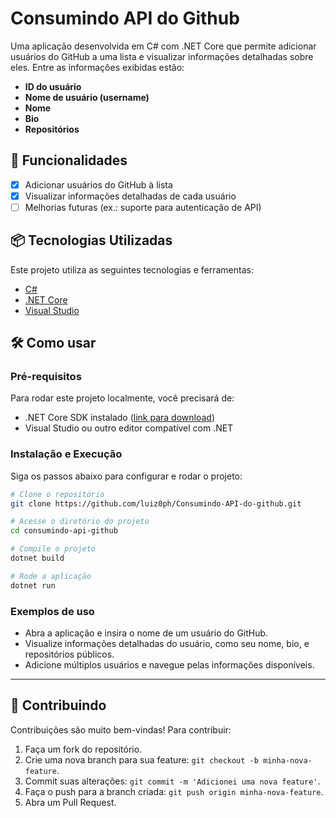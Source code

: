 # Consumindo API do Github

Uma aplicação desenvolvida em C# com .NET Core que permite adicionar usuários do GitHub a uma lista e visualizar informações detalhadas sobre eles. Entre as informações exibidas estão:

- **ID do usuário**
- **Nome de usuário (username)**
- **Nome**
- **Bio**
- **Repositórios**

## 🚀 Funcionalidades

- [x] Adicionar usuários do GitHub à lista
- [x] Visualizar informações detalhadas de cada usuário
- [ ] Melhorias futuras (ex.: suporte para autenticação de API)

## 📦 Tecnologias Utilizadas

Este projeto utiliza as seguintes tecnologias e ferramentas:

- [C#](https://docs.microsoft.com/pt-br/dotnet/csharp/)
- [.NET Core](https://dotnet.microsoft.com/download/dotnet-core)
- [Visual Studio](https://visualstudio.microsoft.com/)

## 🛠️ Como usar

### Pré-requisitos

Para rodar este projeto localmente, você precisará de:

- .NET Core SDK instalado ([link para download](https://dotnet.microsoft.com/download))
- Visual Studio ou outro editor compatível com .NET

### Instalação e Execução

Siga os passos abaixo para configurar e rodar o projeto:

```bash
# Clone o repositório
git clone https://github.com/luiz0ph/Consumindo-API-do-github.git

# Acesse o diretório do projeto
cd consumindo-api-github

# Compile o projeto
dotnet build

# Rode a aplicação
dotnet run

```

### Exemplos de uso

- Abra a aplicação e insira o nome de um usuário do GitHub.
- Visualize informações detalhadas do usuário, como seu nome, bio, e repositórios públicos.
- Adicione múltiplos usuários e navegue pelas informações disponíveis.

---

## 🤝 Contribuindo

Contribuições são muito bem-vindas! Para contribuir:

1. Faça um fork do repositório.
2. Crie uma nova branch para sua feature: `git checkout -b minha-nova-feature`.
3. Commit suas alterações: `git commit -m 'Adicionei uma nova feature'`.
4. Faça o push para a branch criada: `git push origin minha-nova-feature`.
5. Abra um Pull Request.
